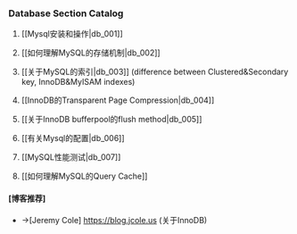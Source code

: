 ### Database Section Catalog

1. [[Mysql安装和操作|db_001]]

1. [[如何理解MySQL的存储机制|db_002]]

1. [[关于MySQL的索引|db_003]]
(difference between Clustered&Secondary key, InnoDB&MyISAM indexes)
1. [[InnoDB的Transparent Page Compression|db_004]]

1. [[关于InnoDB bufferpool的flush method|db_005]]

1. [[有关Mysql的配置|db_006]]

1. [[MySQL性能测试|db_007]]

1. [[如何理解MySQL的Query Cache]]


#### [博客推荐]

* ->[Jeremy Cole] https://blog.jcole.us (关于InnoDB)